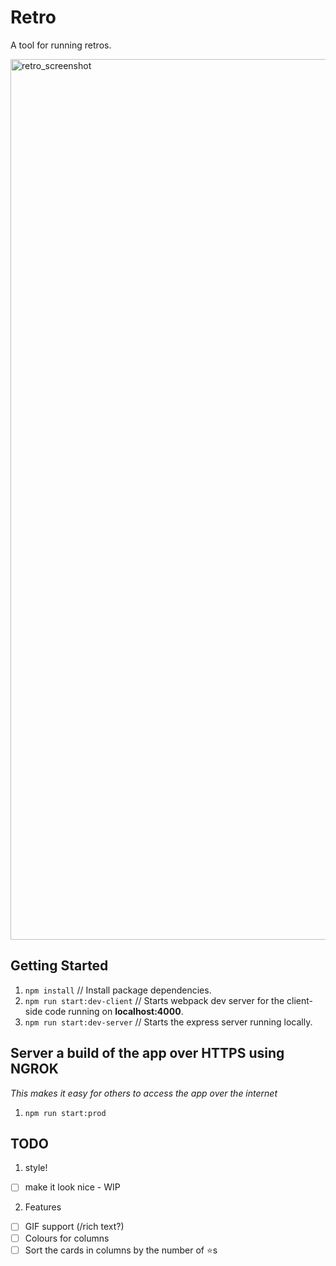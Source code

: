 # Retro

A tool for running retros.

<img width="1409" alt="retro_screenshot" src="https://user-images.githubusercontent.com/3317231/72572068-4994b400-3876-11ea-8d35-44f5789f574b.png">

## Getting Started

1. `npm install` // Install package dependencies.
1. `npm run start:dev-client` // Starts webpack dev server for the client-side code running on **localhost:4000**.
1. `npm run start:dev-server` // Starts the express server running locally.

## Server a build of the app over HTTPS using NGROK
_This makes it easy for others to access the app over the internet_
1. `npm run start:prod`

## TODO

1. style!
* [ ] make it look nice - WIP

2. Features
* [ ] GIF support (/rich text?)
* [ ] Colours for columns
* [ ] Sort the cards in columns by the number of ⭐️s 
